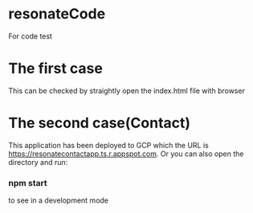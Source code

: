 # resonateCode
For code test


# The first case 

This can be checked by straightly open the index.html file with browser

# The second case(Contact) 

This application has been deployed to GCP which the URL is https://resonatecontactapp.ts.r.appspot.com.
Or you can also open the directory and run:
### npm start
to see in a development mode
